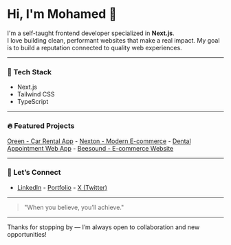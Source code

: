 
# Hi, I'm Mohamed 👋

I'm a self-taught frontend developer specialized in **Next.js**.  
I love building clean, performant websites that make a real impact. My goal is to build a reputation connected to quality web experiences.

---

### 🚀 Tech Stack
- Next.js  
- Tailwind CSS  
- TypeScript  

---

### 🔥 Featured Projects
 [Oreen - Car Rental App](https://oreen.molaraiche.com/) -  [Nexton - Modern E-commerce](https://nexton.molaraiche.com/) - [Dental Appointment Web App](https://dental.molaraiche.com/) - [Beesound - E-commerce Website](https://beesound.molaraiche.com/)  

---

### 🤝 Let’s Connect
- [LinkedIn](https://www.linkedin.com/in/mohamedlaraiche/) - [Portfolio](https://www.mohamedlaraiche.com/en)  - [X (Twitter)](https://x.com/molaraiche)  

---

> "When you believe, you’ll achieve."

---

Thanks for stopping by — I’m always open to collaboration and new opportunities!
